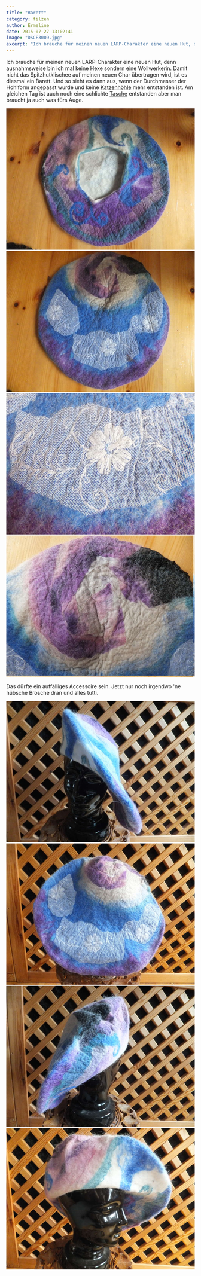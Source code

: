 ```yaml
---
title: "Barett"
category: filzen
author: Ermeline
date: 2015-07-27 13:02:41
image: "DSCF3009.jpg"
excerpt: "Ich brauche für meinen neuen LARP-Charakter eine neuen Hut, denn ausnahmsweise bin ich mal keine Hexe sondern eine Wollwerkerin."
---
```


Ich brauche für meinen neuen LARP-Charakter eine neuen Hut, denn ausnahmsweise bin ich mal keine Hexe sondern eine Wollwerkerin. Damit nicht das Spitzhutklischee auf meinen neuen Char übertragen wird, ist es diesmal ein Barett. Und so sieht es dann aus, wenn der Durchmesser der Hohlform angepasst wurde und keine [Katzenhöhle](/2015/07/katzenhohle/) mehr entstanden ist. Am gleichen Tag ist auch noch eine schlichte [Tasche](/2015/07/filzen-filzen-filzen/) entstanden aber man braucht ja auch was fürs Auge.

![Barett Kopfloch](DSCF3012.jpg)
![Barett oben](DSCF3013.jpg)
![eingefilzter Blumenstoff](DSCF3015.jpg)
![eingefilztes Wolltuch](DSCF3016.jpg)

Das dürfte ein auffälliges Accessoire sein. Jetzt nur noch irgendwo 'ne hübsche Brosche dran und alles tutti.

![Barett vorne](DSCF3009.jpg)
![Barett links](DSCF3010.jpg)
![Barett hinten](DSCF3011.jpg)
![Barett rechts](DSCF3008.jpg)
